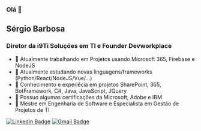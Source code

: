 ### Olá 👋

## Sérgio Barbosa

### Diretor da i9Ti Soluções em TI e Founder Devworkplace

- 🔭 Atualmente trabalhando em Projetos usando Microsoft 365, Firebase e NodeJS
- 🌱 Atualmente estudando novas linguagens/frameworks (Python/React/NodeJS/Vue/...)
- 👯 Conhecimento e experiêcia em projetos SharePoint, 365, BotFramework, C#, Java, JavaScript, JQuery
- 🤔 Possuo algumas certificações da Microsoft, Adobe e IBM
- 💬 Mestre em Engenharia de Software e Especialista em Gestão de Projetos de TI 

[![Linkedin Badge](https://img.shields.io/badge/LinkedIn-klaus--dellano-blue)](https://www.linkedin.com/in/saabarbosa/) 
[![Gmail Badge](https://img.shields.io/badge/LinkedIn-klaus--dellano-red)](mailto://saabarbosa@gmail.com) 


